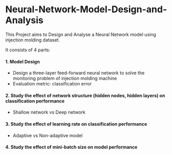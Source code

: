 # Neural-Network-Model-Design-and-Analysis

This Project aims to Design and Analyse a Neural Network model using injection molding dataset. 

It consists of 4 parts:

#### 1. Model Design
- Design a three-layer feed-forward neural network to solve the monitoring problem of 
injection molding machine
- Evaluation metric: classification error 

#### 2. Study the effect of network structure (hidden nodes, hidden layers) on classification performance 
- Shallow network vs Deep network 

#### 3. Study the effect of learning rate on classification performance 
- Adaptive vs Non-adaptive model 

#### 4. Study the effect of mini-batch size on model performance 



